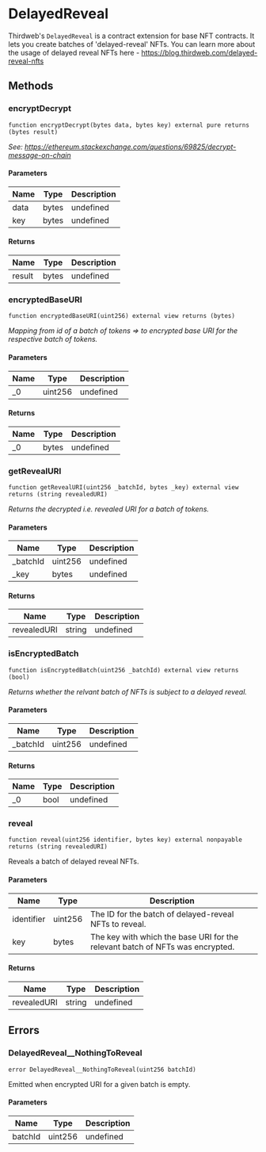 # DelayedReveal





Thirdweb&#39;s `DelayedReveal` is a contract extension for base NFT contracts. It lets you create batches of  &#39;delayed-reveal&#39; NFTs. You can learn more about the usage of delayed reveal NFTs here - https://blog.thirdweb.com/delayed-reveal-nfts



## Methods

### encryptDecrypt

```solidity
function encryptDecrypt(bytes data, bytes key) external pure returns (bytes result)
```



*See: https://ethereum.stackexchange.com/questions/69825/decrypt-message-on-chain*

#### Parameters

| Name | Type | Description |
|---|---|---|
| data | bytes | undefined
| key | bytes | undefined

#### Returns

| Name | Type | Description |
|---|---|---|
| result | bytes | undefined

### encryptedBaseURI

```solidity
function encryptedBaseURI(uint256) external view returns (bytes)
```



*Mapping from id of a batch of tokens =&gt; to encrypted base URI for the respective batch of tokens.*

#### Parameters

| Name | Type | Description |
|---|---|---|
| _0 | uint256 | undefined

#### Returns

| Name | Type | Description |
|---|---|---|
| _0 | bytes | undefined

### getRevealURI

```solidity
function getRevealURI(uint256 _batchId, bytes _key) external view returns (string revealedURI)
```



*Returns the decrypted i.e. revealed URI for a batch of tokens.*

#### Parameters

| Name | Type | Description |
|---|---|---|
| _batchId | uint256 | undefined
| _key | bytes | undefined

#### Returns

| Name | Type | Description |
|---|---|---|
| revealedURI | string | undefined

### isEncryptedBatch

```solidity
function isEncryptedBatch(uint256 _batchId) external view returns (bool)
```



*Returns whether the relvant batch of NFTs is subject to a delayed reveal.*

#### Parameters

| Name | Type | Description |
|---|---|---|
| _batchId | uint256 | undefined

#### Returns

| Name | Type | Description |
|---|---|---|
| _0 | bool | undefined

### reveal

```solidity
function reveal(uint256 identifier, bytes key) external nonpayable returns (string revealedURI)
```

Reveals a batch of delayed reveal NFTs.



#### Parameters

| Name | Type | Description |
|---|---|---|
| identifier | uint256 | The ID for the batch of delayed-reveal NFTs to reveal.
| key | bytes | The key with which the base URI for the relevant batch of NFTs was encrypted.

#### Returns

| Name | Type | Description |
|---|---|---|
| revealedURI | string | undefined




## Errors

### DelayedReveal__NothingToReveal

```solidity
error DelayedReveal__NothingToReveal(uint256 batchId)
```

Emitted when encrypted URI for a given batch is empty.



#### Parameters

| Name | Type | Description |
|---|---|---|
| batchId | uint256 | undefined |


